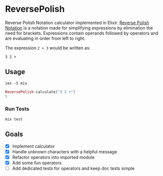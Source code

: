 # ReversePolish

Reverse Polish Notation calculator implemented in Elixir. [Reverse Polish Notation](https://en.wikipedia.org/wiki/Reverse_Polish_notation#Explanation) is a notation made for simplifying expressions by elimination the need for brackets. Expressions contain operands followed by operators and are evaluating in order from left to right. 

The expression `2 + 3` would be written as:

```
3 2 +
```

## Usage

```shell
iex -S mix
```

```elixir
ReversePolish.calculate("3 2 +")
5
```

### Run Tests

```shell
mix test
```

## Goals

- [X] Implement calculator
- [X] Handle unknown characters with a helpful message
- [X] Refactor operators into imported module
- [X] Add some fun operators
- [ ] Add dedicated tests for operators and keep doc tests simple

